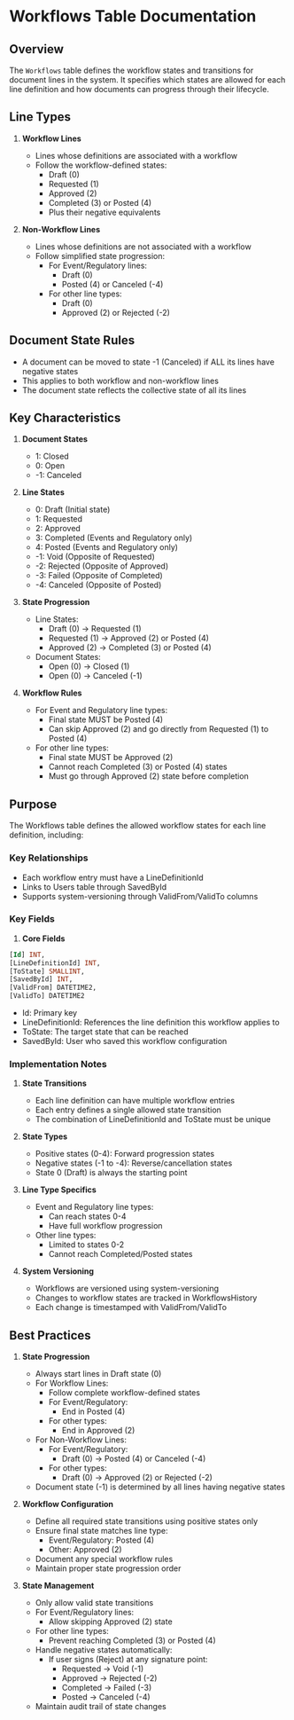 # Workflows Table Documentation

## Overview
The `Workflows` table defines the workflow states and transitions for document lines in the system. It specifies which states are allowed for each line definition and how documents can progress through their lifecycle.

## Line Types
1. **Workflow Lines**
   - Lines whose definitions are associated with a workflow
   - Follow the workflow-defined states:
     - Draft (0)
     - Requested (1)
     - Approved (2)
     - Completed (3) or Posted (4)
     - Plus their negative equivalents

2. **Non-Workflow Lines**
   - Lines whose definitions are not associated with a workflow
   - Follow simplified state progression:
     - For Event/Regulatory lines:
       - Draft (0)
       - Posted (4) or Canceled (-4)
     - For other line types:
       - Draft (0)
       - Approved (2) or Rejected (-2)

## Document State Rules
- A document can be moved to state -1 (Canceled) if ALL its lines have negative states
- This applies to both workflow and non-workflow lines
- The document state reflects the collective state of all its lines

## Key Characteristics

1. **Document States**
   - 1: Closed
   - 0: Open
   - -1: Canceled

2. **Line States**
   - 0: Draft (Initial state)
   - 1: Requested
   - 2: Approved
   - 3: Completed (Events and Regulatory only)
   - 4: Posted (Events and Regulatory only)
   - -1: Void (Opposite of Requested)
   - -2: Rejected (Opposite of Approved)
   - -3: Failed (Opposite of Completed)
   - -4: Canceled (Opposite of Posted)

3. **State Progression**
   - Line States:
     - Draft (0) → Requested (1)
     - Requested (1) → Approved (2) or Posted (4)
     - Approved (2) → Completed (3) or Posted (4)
   - Document States:
     - Open (0) → Closed (1)
     - Open (0) → Canceled (-1)

4. **Workflow Rules**
   - For Event and Regulatory line types:
     - Final state MUST be Posted (4)
     - Can skip Approved (2) and go directly from Requested (1) to Posted (4)
   - For other line types:
     - Final state MUST be Approved (2)
     - Cannot reach Completed (3) or Posted (4) states
     - Must go through Approved (2) state before completion

## Purpose
The Workflows table defines the allowed workflow states for each line definition, including:

### Key Relationships
- Each workflow entry must have a LineDefinitionId
- Links to Users table through SavedById
- Supports system-versioning through ValidFrom/ValidTo columns

### Key Fields

1. **Core Fields**
```sql
[Id] INT,
[LineDefinitionId] INT,
[ToState] SMALLINT,
[SavedById] INT,
[ValidFrom] DATETIME2,
[ValidTo] DATETIME2
```
   - Id: Primary key
   - LineDefinitionId: References the line definition this workflow applies to
   - ToState: The target state that can be reached
   - SavedById: User who saved this workflow configuration

### Implementation Notes
1. **State Transitions**
   - Each line definition can have multiple workflow entries
   - Each entry defines a single allowed state transition
   - The combination of LineDefinitionId and ToState must be unique

2. **State Types**
   - Positive states (0-4): Forward progression states
   - Negative states (-1 to -4): Reverse/cancellation states
   - State 0 (Draft) is always the starting point

3. **Line Type Specifics**
   - Event and Regulatory line types:
     - Can reach states 0-4
     - Have full workflow progression
   - Other line types:
     - Limited to states 0-2
     - Cannot reach Completed/Posted states

4. **System Versioning**
   - Workflows are versioned using system-versioning
   - Changes to workflow states are tracked in WorkflowsHistory
   - Each change is timestamped with ValidFrom/ValidTo

## Best Practices
1. **State Progression**
   - Always start lines in Draft state (0)
   - For Workflow Lines:
     - Follow complete workflow-defined states
     - For Event/Regulatory:
       - End in Posted (4)
     - For other types:
       - End in Approved (2)
   - For Non-Workflow Lines:
     - For Event/Regulatory:
       - Draft (0) → Posted (4) or Canceled (-4)
     - For other types:
       - Draft (0) → Approved (2) or Rejected (-2)
   - Document state (-1) is determined by all lines having negative states

2. **Workflow Configuration**
   - Define all required state transitions using positive states only
   - Ensure final state matches line type:
     - Event/Regulatory: Posted (4)
     - Other: Approved (2)
   - Document any special workflow rules
   - Maintain proper state progression order

3. **State Management**
   - Only allow valid state transitions
   - For Event/Regulatory lines:
     - Allow skipping Approved (2) state
   - For other line types:
     - Prevent reaching Completed (3) or Posted (4)
   - Handle negative states automatically:
     - If user signs (Reject) at any signature point:
       - Requested → Void (-1)
       - Approved → Rejected (-2)
       - Completed → Failed (-3)
       - Posted → Canceled (-4)
   - Maintain audit trail of state changes
